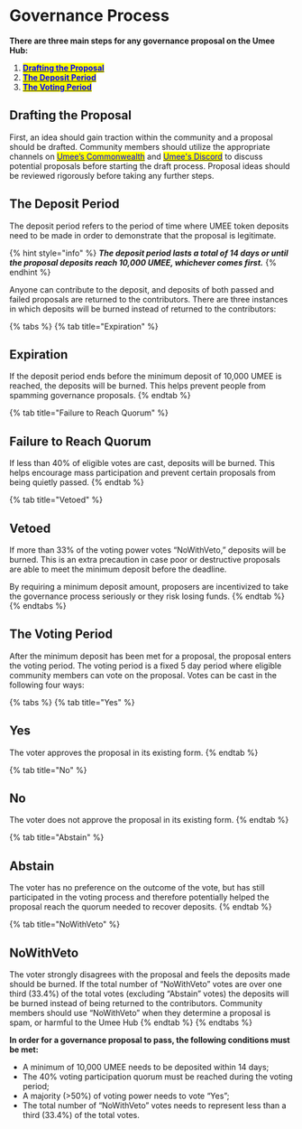# Governance Process

**There are three main steps for any governance proposal on the Umee Hub:**

1. ****[<mark style="color:blue;">**Drafting the Proposal**</mark>](governance-process.md#drafting-the-proposal)<mark style="color:blue;">****</mark>
2. <mark style="color:blue;">****</mark>[<mark style="color:blue;">**The Deposit Period**</mark>](governance-process.md#the-deposit-period)<mark style="color:blue;">****</mark>
3. <mark style="color:blue;">****</mark>[<mark style="color:blue;">**The Voting Period**</mark>](governance-process.md#the-voting-period)<mark style="color:blue;">****</mark>

## Drafting the Proposal

First, an idea should gain traction within the community and a proposal should be drafted. Community members should utilize the appropriate channels on [<mark style="color:blue;">Umee’s Commonwealth</mark>](https://commonwealth.im/umee/) and [<mark style="color:blue;">Umee's Discord</mark>](https://discord.gg/YukEZy8nkc) to discuss potential proposals before starting the draft process. Proposal ideas should be reviewed rigorously before taking any further steps.

## The Deposit Period

The deposit period refers to the period of time where UMEE token deposits need to be made in order to demonstrate that the proposal is legitimate.

{% hint style="info" %}
_**The deposit period lasts a total of 14 days or until the proposal deposits reach 10,000 UMEE, whichever comes first.**_
{% endhint %}

Anyone can contribute to the deposit, and deposits of both passed and failed proposals are returned to the contributors. There are three instances in which deposits will be burned instead of returned to the contributors:

{% tabs %}
{% tab title="Expiration" %}
## Expiration

If the deposit period ends before the minimum deposit of 10,000 UMEE is reached, the deposits will be burned. This helps prevent people from spamming governance proposals.
{% endtab %}

{% tab title="Failure to Reach Quorum" %}
## Failure to Reach Quorum

If less than 40% of eligible votes are cast, deposits will be burned. This helps encourage mass participation and prevent certain proposals from being quietly passed.
{% endtab %}

{% tab title="Vetoed" %}
## Vetoed

If more than 33% of the voting power votes “NoWithVeto,” deposits will be burned. This is an extra precaution in case poor or destructive proposals are able to meet the minimum deposit before the deadline.

By requiring a minimum deposit amount, proposers are incentivized to take the governance process seriously or they risk losing funds.
{% endtab %}
{% endtabs %}

## **The Voting Period**

After the minimum deposit has been met for a proposal, the proposal enters the voting period. The voting period is a fixed 5 day period where eligible community members can vote on the proposal. Votes can be cast in the following four ways:

{% tabs %}
{% tab title="Yes" %}
## Yes

The voter approves the proposal in its existing form.
{% endtab %}

{% tab title="No" %}
## No

The voter does not approve the proposal in its existing form.
{% endtab %}

{% tab title="Abstain" %}
## Abstain

The voter has no preference on the outcome of the vote, but has still participated in the voting process and therefore potentially helped the proposal reach the quorum needed to recover deposits.
{% endtab %}

{% tab title="NoWithVeto" %}
## NoWithVeto

The voter strongly disagrees with the proposal and feels the deposits made should be burned. If the total number of “NoWithVeto” votes are over one third (33.4%) of the total votes (excluding “Abstain” votes) the deposits will be burned instead of being returned to the contributors. Community members should use “NoWithVeto” when they determine a proposal is spam, or harmful to the Umee Hub
{% endtab %}
{% endtabs %}

**In order for a governance proposal to pass, the following conditions must be met:**

* A minimum of 10,000 UMEE needs to be deposited within 14 days;
* The 40% voting participation quorum must be reached during the voting period;
* A majority (>50%) of voting power needs to vote “Yes”;
* The total number of “NoWithVeto” votes needs to represent less than a third (33.4%) of the total votes.
